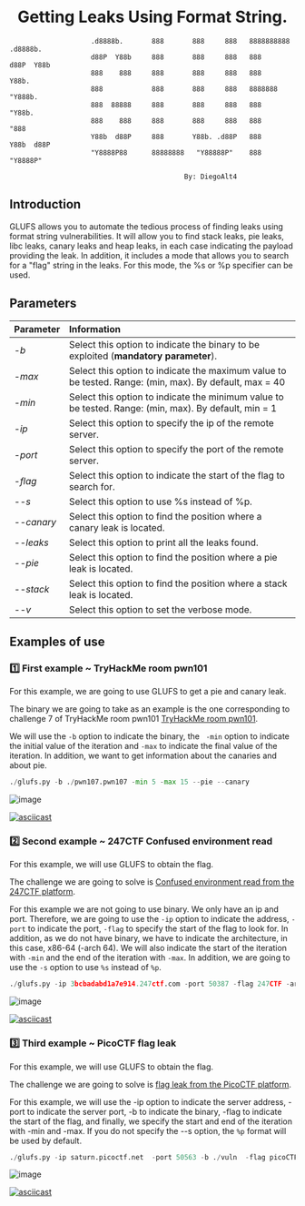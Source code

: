 <h1 align="center">
  <br>
    Getting Leaks Using Format String.
   <br>
</h1>


 ```
                     .d8888b.       888       888     888   8888888888   .d8888b.  
                     d88P  Y88b     888       888     888   888         d88P  Y88b 
                     888    888     888       888     888   888         Y88b.      
                     888            888       888     888   8888888      "Y888b.   
                     888  88888     888       888     888   888             "Y88b. 
                     888    888     888       888     888   888               "888 
                     Y88b  d88P     888       Y88b. .d88P   888         Y88b  d88P 
                     "Y8888P88      88888888   "Y88888P"    888          "Y8888P"                                                    
 
                                            By: DiegoAlt4
 ```                                          


## Introduction


GLUFS allows you to automate the tedious process of finding leaks using format string vulnerabilities. 
It will allow you to find stack leaks, pie leaks, libc leaks, canary leaks and heap leaks, in each case indicating the payload providing the leak. 
In addition, it includes a mode that allows you to search for a "flag" string in the leaks. For this mode, the %s or %p specifier can be used. 

           
## Parameters

| Parameter    | Information |
|:-------------|:-------------|
| *-b*          | Select this option to indicate the binary to be exploited (**mandatory parameter**). |
| *-max*     | Select this option to indicate the maximum value to be tested. Range: (min, max). By default, max = 40 |
| *-min*     | Select this option to indicate the minimum value to be tested. Range: (min, max). By default, min = 1 |
| *-ip*     | Select this option to specify the ip of the remote server. |
| *-port*     | Select this option to specify the port of the remote server. |
| *-flag*     | Select this option to indicate the start of the flag to search for. |
| *--s*     | Select this option to use %s instead of %p. |
| *--canary*     | Select this option to find the position where a canary leak is located. |
| *--leaks*     | Select this option to print all the leaks found. |
| *--pie*     | Select this option to find the position where a pie leak is located. |
| *--stack*     | Select this option to find the position where a stack leak is located. |
| *--v*     | Select this option to set the verbose mode. |



## Examples of use

### 1️⃣ First example ~ TryHackMe room pwn101

For this example, we are going to use GLUFS to get a pie and canary leak.

The binary we are going to take as an example is the one corresponding to challenge 7 of TryHackMe room pwn101 [TryHackMe room pwn101](https://tryhackme.com/room/pwn101).

We will use the ```-b``` option to indicate the binary, the ``` -min``` option to indicate the initial value of the iteration and ```-max``` to indicate the final value of the iteration. In addition, we want to get information about the canaries and about pie. 

```python
./glufs.py -b ./pwn107.pwn107 -min 5 -max 15 --pie --canary
```
![image](https://user-images.githubusercontent.com/55554183/172267534-b101163d-f4af-4598-b675-80243de6ac62.png)

[![asciicast](https://asciinema.org/a/UTAVBUK95n7SUTvDBPKFsXaSJ.svg)](https://asciinema.org/a/UTAVBUK95n7SUTvDBPKFsXaSJ)

### 2️⃣ Second example ~ 247CTF Confused environment read

For this example, we will use GLUFS to obtain the flag.

The challenge we are going to solve is [Confused environment read from the 247CTF platform](https://247ctf.com/dashboard).

For this example we are not going to use binary. We only have an ip and port. Therefore, we are going to use the ```-ip``` option to indicate the address, ```-port``` to indicate the port, ```-flag``` to specify the start of the flag to look for. In addition, as we do not have binary, we have to indicate the architecture, in this case, x86-64 (-arch 64). We will also indicate the start of the iteration with ```-min``` and the end of the iteration with ```-max```. In addition, we are going to use the ```-s``` option to use ```%s``` instead of ```%p```.

```python
./glufs.py -ip 3bcbadabd1a7e914.247ctf.com -port 50387 -flag 247CTF -arch 64 -min 1 -max 200 --s
```
![image](https://user-images.githubusercontent.com/55554183/172267389-6828599c-de59-4fb2-a3bb-a1460296db11.png)

[![asciicast](https://asciinema.org/a/58rVZrDPVT4bQOf8uGXi1fnVQ.svg)](https://asciinema.org/a/58rVZrDPVT4bQOf8uGXi1fnVQ)

### 3️⃣ Third example ~ PicoCTF flag leak

For this example, we will use GLUFS to obtain the flag.

The challenge we are going to solve is [flag leak from the PicoCTF platform](https://play.picoctf.org/practice/challenge/269?category=6&page=2).

For this example, we will use the -ip option to indicate the server address, -port to indicate the server port, -b to indicate the binary, -flag to indicate the start of the flag, and finally, we specify the start and end of the iteration with -min and -max. If you do not specify the --s option, the `%p` format will be used by default.

```python
./glufs.py -ip saturn.picoctf.net  -port 50563 -b ./vuln  -flag picoCTF -min 20 -max 200
```

![image](https://user-images.githubusercontent.com/55554183/172270682-44c3a300-914c-42bd-8d1c-280c70934aed.png)

[![asciicast](https://asciinema.org/a/EjytzjJcFeyszUVfe1QDBUyDD.svg)](https://asciinema.org/a/EjytzjJcFeyszUVfe1QDBUyDD)
